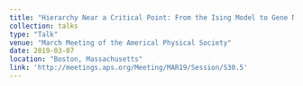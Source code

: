 ```yaml
---
title: "Hierarchy Near a Critical Point: From the Ising Model to Gene Networks"
collection: talks
type: "Talk"
venue: "March Meeting of the Americal Physical Society"
date: 2019-03-07
location: "Boston, Massachusetts"
link: 'http://meetings.aps.org/Meeting/MAR19/Session/S30.5'
---
```

